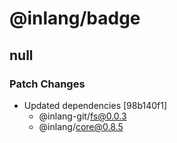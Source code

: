 # @inlang/badge

## null

### Patch Changes

- Updated dependencies [98b140f1]
  - @inlang-git/fs@0.0.3
  - @inlang/core@0.8.5
